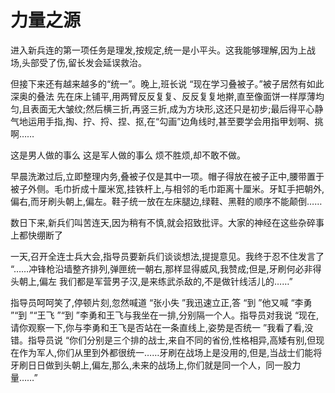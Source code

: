 # 力量之源

进入新兵连的第一项任务是理发,按规定,统一是小平头。这我能够理解,因为上战场,头部受了伤,留长发会延误救治。 

但接下来还有越来越多的“统一”。晚上,班长说 “现在学习叠被子。”被子居然有如此深奥的叠法 先在床上铺平,用两臂反反复复、反反复复地擀,直至像面饼一样厚薄均匀,且表面无大皱纹;然后横三折,再竖三折,成为方块形,这还只是初步;最后得平心静气地运用手指,掏、拧、捋、捏、抠,在“勾画”边角线时,甚至要学会用指甲划啊、挑啊…… 

这是男人做的事么 这是军人做的事么 烦不胜烦,却不敢不做。 

早晨洗漱过后,立即整理内务,叠被子仅是其中一项。帽子得放在被子正中,腰带置于被子外侧。毛巾折成十厘米宽,挂铁杆上,与相邻的毛巾距离十厘米。牙缸手把朝外,偏右,而牙刷头朝上,偏左。鞋子统一放在左床腿边,绿鞋、黑鞋的顺序不能颠倒…… 

数日下来,新兵们叫苦连天,因为稍有不慎,就会招致批评。大家的神经在这些杂碎事上都快绷断了 

一天,召开全连士兵大会,指导员要新兵们谈谈想法,提提意见。我终于忍不住发言了 “……冲锋枪沿墙整齐排列,弹匣统一朝右,那样显得威风,我赞成;但是,牙刷何必非得头朝上,偏左 我们都是军营男子汉,是来练武杀敌的,不是做针线活儿的……” 

指导员呵呵笑了,停顿片刻,忽然喊道 “张小失 ”我迅速立正,答 “到 ”他又喊 “李勇 ”“到 ”“王飞 ”“到 ”李勇和王飞与我坐在一排,分别隔一个人。指导员对我说 “现在,请你观察一下,你与李勇和王飞是否站在一条直线上,姿势是否统一 ”我看了看,没错。指导员说 “你们分别是三个排的战士,来自不同的省份,性格相异,高矮有别,但现在作为军人,你们从里到外都很统一……牙刷在战场上是没用的,但是,当战士们能将牙刷日日做到头朝上,偏左,那么,未来的战场上,你们就是同一个人，同一股力量……”
 